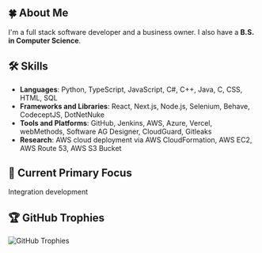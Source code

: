 ## 🍀 About Me
I'm a full stack software developer and a business owner. I also have a **B.S. in Computer Science**.

## 🛠 Skills

- **Languages**: Python, TypeScript, JavaScript, C#, C++, Java, C, CSS, HTML, SQL
- **Frameworks and Libraries**: React, Next.js, Node.js, Selenium, Behave, CodeceptJS, DotNetNuke
- **Tools and Platforms**: GitHub, Jenkins, AWS, Azure, Vercel, webMethods, Software AG Designer, CloudGuard, Gitleaks
- **Research**: AWS cloud deployment via AWS CloudFormation, AWS EC2, AWS Route 53, AWS S3 Bucket

## 📌 Current Primary Focus

Integration development

## 🏆 GitHub Trophies

![GitHub Trophies](https://github-profile-trophy.vercel.app/?username=gmook9&theme=radical)

